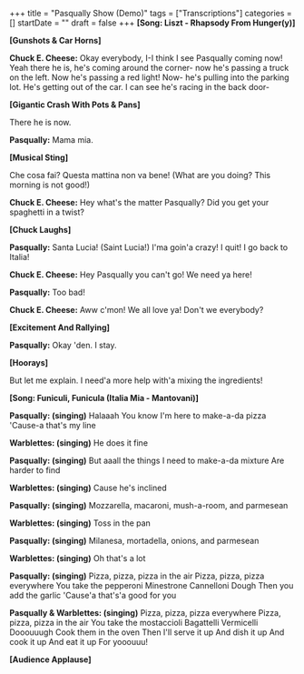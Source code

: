 +++
title = "Pasqually Show (Demo)"
tags = ["Transcriptions"]
categories = []
startDate = ""
draft = false
+++
**[Song: Liszt - Rhapsody From Hunger(y)]**

**[Gunshots & Car Horns]**

**Chuck E. Cheese:**
Okay everybody, I-I think I see Pasqually coming now! Yeah there he is, he's coming around the corner- now he's passing a truck on the left. Now he's passing a red light! Now- he's pulling into the parking lot. He's getting out of the car. I can see he's racing in the back door-

**[Gigantic Crash With Pots & Pans]**

There he is now.

**Pasqually:**
Mama mia.

**[Musical Sting]**

Che cosa fai? Questa mattina non va bene! (What are you doing? This morning is not good!)

**Chuck E. Cheese:**
Hey what's the matter Pasqually? Did you get your spaghetti in a twist?

**[Chuck Laughs]**

**Pasqually:**
Santa Lucia! (Saint Lucia!)
I'ma goin'a crazy! I quit! I go back to Italia!

**Chuck E. Cheese:**
Hey Pasqually you can't go! We need ya here!

**Pasqually:**
Too bad!

**Chuck E. Cheese:**
Aww c'mon! We all love ya! Don't we everybody?

**[Excitement And Rallying]**

**Pasqually:**
Okay 'den. I stay.

**[Hoorays]**

But let me explain. I need'a more help with'a mixing the ingredients!

**[Song: Funiculi, Funicula (Italia Mia - Mantovani)]**

**Pasqually: (singing)**
Halaaah
You know I'm here to make-a-da pizza
'Cause-a that's my line

**Warblettes: (singing)**
He does it fine

**Pasqually: (singing)**
But aaall the things I need to make-a-da mixture
Are harder to find

**Warblettes: (singing)**
Cause he's inclined

**Pasqually: (singing)**
Mozzarella, macaroni, mush-a-room, and parmesean

**Warblettes: (singing)**
Toss in the pan

**Pasqually: (singing)**
Milanesa, mortadella, onions, and parmesean

**Warblettes: (singing)**
Oh that's a lot

**Pasqually: (singing)**
Pizza, pizza, pizza in the air
Pizza, pizza, pizza everywhere
You take the pepperoni
Minestrone
Cannelloni
Dough
Then you add the garlic
'Cause'a that's'a good for you

**Pasqually & Warblettes: (singing)**
Pizza, pizza, pizza everywhere
Pizza, pizza, pizza in the air
You take the mostaccioli
Bagattelli
Vermicelli
Dooouuugh
Cook them in the oven
Then I'll serve it up
And dish it up
And cook it up
And eat it up
For yooouuu!

**[Audience Applause]**
